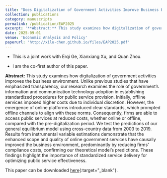 ```yaml
---
title: "Does Digitalization of Government Activities Improve Business Environment? The Influence of Public Service Standardization"
collection: publications
category: manuscripts
permalink: /publication/EAP2025
excerpt: '**Abstract:** This study examines how digitalization of government activities improves the business environment. Unlike previous studies that have emphasized transparency, our research examines the role of government’s information and communication technology adoption in establishing standardized procedures for public service provision. Initially, offline services imposed higher costs due to individual discretion. However, the emergence of online platforms introduced clear standards, which prompted offline channels to align with these norms. Consequently, firms are able to access public services at reduced costs, whether online or offline, compared with the pre-digitalization period. We test the predictions of our general equilibrium model using cross-country data from 2003 to 2019. Results from instrumental variable estimations demonstrate that the enhanced scope and quality of online government services have causally improved the business environment, predominantly by reducing firms’ compliance costs, confirming our theoretical model’s predictions. These findings highlight the importance of standardized service delivery for optimizing public service effectiveness.'
date: 2025-09-01
venue: 'Economic Analysis and Policy'
paperurl: 'http://xilu-chen.github.io/files/EAP2025.pdf'
---
```


* This is a joint work with Erqi Ge, Xianxiang Xu, and Quan Zhou.

* I am the co-first author of this paper.

**Abstract:** This study examines how digitalization of government activities improves the business environment. Unlike previous studies that have emphasized transparency, our research examines the role of government’s information and communication technology adoption in establishing standardized procedures for public service provision. Initially, offline services imposed higher costs due to individual discretion. However, the emergence of online platforms introduced clear standards, which prompted offline channels to align with these norms. Consequently, firms are able to access public services at reduced costs, whether online or offline, compared with the pre-digitalization period. We test the predictions of our general equilibrium model using cross-country data from 2003 to 2019. Results from instrumental variable estimations demonstrate that the enhanced scope and quality of online government services have causally improved the business environment, predominantly by reducing firms’ compliance costs, confirming our theoretical model’s predictions. These findings highlight the importance of standardized service delivery for optimizing public service effectiveness.

This paper can be downloaded [here](http://xilu-chen.github.io/files/EAP2025.pdf){:target="_blank"}.
